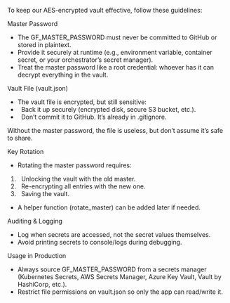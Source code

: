 To keep our AES-encrypted vault effective, follow these guidelines:



Master Password

* The GF\_MASTER\_PASSWORD must never be committed to GitHub or stored in plaintext.
* Provide it securely at runtime (e.g., environment variable, container secret, or your orchestrator’s secret manager).
* Treat the master password like a root credential: whoever has it can decrypt everything in the vault.



Vault File (vault.json)

* The vault file is encrypted, but still sensitive:
* &nbsp;	Back it up securely (encrypted disk, secure S3 bucket, etc.).
* &nbsp;	Don’t commit it to GitHub. It’s already in .gitignore.

Without the master password, the file is useless, but don’t assume it’s safe to share.



Key Rotation

* Rotating the master password requires:

1. &nbsp;	Unlocking the vault with the old master.
2. &nbsp;	Re-encrypting all entries with the new one.
3. &nbsp;	Saving the vault.



* A helper function (rotate\_master) can be added later if needed.

Auditing \& Logging

* Log when secrets are accessed, not the secret values themselves.
* Avoid printing secrets to console/logs during debugging.

Usage in Production

* Always source GF\_MASTER\_PASSWORD from a secrets manager (Kubernetes Secrets, AWS Secrets Manager, Azure Key Vault, Vault by HashiCorp, etc.).
* Restrict file permissions on vault.json so only the app can read/write it.
